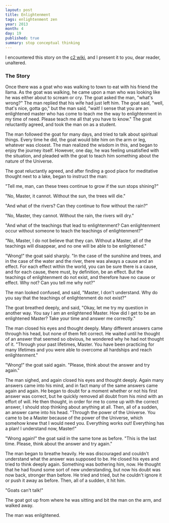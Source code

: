 ```yaml
---
layout: post
title: Enlightenment
tags: enlightenment zen
year: 2013
month: 4
day: 19
published: true
summary: stop conceptual thinking
---
```

I encountered this story on the [c2 wiki](http://c2.com/cgi/wiki?ZenSlap), and I present
it to you, dear reader, unaltered.

### The Story
Once there was a goat who was walking to town to eat with his friend the llama. As the
goat was walking, he came upon a man who was looking like he was either about to scream or
cry. The goat asked the man, "what's wrong?" The man replied that his wife had just left
him. The goat said, "well, that's nice, gotta go," but the man said, "wait! I sense that
you are an enlightened master who has come to teach me the way to enlightenment in my time
of need. Please teach me all that you have to know." The goat reluctantly agreed, and took
the man on as a student.

The man followed the goat for many days, and tried to talk about spiritual things. Every
time he did, the goat would bite him on the arm or leg, whatever was closest. The man
realized the wisdom in this, and began to enjoy the journey itself. However, one day, he
was feeling unsatisfied with the situation, and pleaded with the goat to teach him
something about the nature of the Universe.

The goat reluctantly agreed, and after finding a good place for meditative thought next to
a lake, began to instruct the man:

"Tell me, man, can these trees continue to grow if the sun stops shining?"

"No, Master, it cannot. Without the sun, the trees will die."

"And what of the rivers? Can they continue to flow without the rain?"

"No, Master, they cannot. Without the rain, the rivers will dry."

"And what of the teachings that lead to enlightenment? Can enlightenment occur without
someone to teach the teachings of enlightenment?"

"No, Master, I do not believe that they can. Without a Master, all of the teachings will
disappear, and no one will be able to be enlightened."

"Wrong!" the goat said sharply. "In the case of the sunshine and trees, and in the case of
the water and the river, there was always a cause and an effect. For each effect within
the world, you can be sure there is a cause, and for each cause, there must, by
definition, be an effect. But the teachings of enlightenment do not exist, and therefore
have no cause or effect. Why not? Can you tell me why not?"

The man looked confused, and said, "Master, I don't understand. Why do you say that the
teachings of enlightenment do not exist?"

The goat breathed deeply, and said, "Okay, let me try my question in another way. You say
I am an enlightened Master. How did I get to be an enlightened Master? Take your time and
answer me correctly."

The man closed his eyes and thought deeply. Many different answers came through his head,
but none of them felt correct. He waited until he thought of an answer that seemed so
obvious, he wondered why he had not thought of it. "Through your past lifetimes, Master.
You have been practicing for many lifetimes and you were able to overcome all hardships
and reach enlightenment."

"Wrong!" the goat said again. "Please, think about the answer and try again."

The man sighed, and again closed his eyes and thought deeply. Again many answers came into
his mind, and in fact many of the same answers came again and again. He began to doubt for
a moment whether or not his first answer was correct, but he quickly removed all doubt
from his mind with an effort of will. He then thought, in order for me to come up with the
correct answer, I should stop thinking about anything at all. Then, all of a sudden, an
answer came into his head. "Through the power of the Universe. You came to be a Master
because of the power of the Universe, which somehow knew that I would need you. Everything
works out! Everything has a plan! I understand now, Master!"

"Wrong again!" the goat said in the same tone as before. "This is the last time. Please,
think about the answer and try again."

The man began to breathe heavily. He was discouraged and couldn't understand what the
answer was supposed to be. He closed his eyes and tried to think deeply again. Something
was bothering him, now. He thought that he had found some sort of new understanding, but
now his doubt was now back, stronger than before. He tried and tried, but he couldn't
ignore it or push it away as before. Then, all of a sudden, it hit him.

"Goats can't talk!"

The goat got up from where he was sitting and bit the man on the arm, and walked away.

The man was enlightened. 
